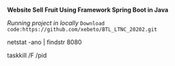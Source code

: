**Website Sell Fruit Using Framework Spring Boot in Java**

_Running project in locally_
`Download code:https://github.com/xebeto/BTL_LTNC_20202.git`

netstat -ano | findstr 8080

taskkill /F /pid